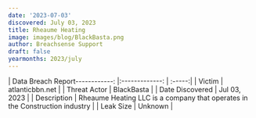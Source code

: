 ```yaml
---
date: '2023-07-03'
discovered: July 03, 2023
title: Rheaume Heating
image: images/blog/BlackBasta.png
author: Breachsense Support
draft: false
yearmonths: 2023/july
---
```


| Data Breach Report------------:     |:-------------:    | :-----:|
| Victim      | atlanticbbn.net      | 
| Threat Actor      | BlackBasta      | 
| Date Discovered      | Jul 03, 2023      | 
| Description      | Rheaume Heating LLC is a company that operates in the Construction industry      | 
| Leak Size      | Unknown      | 

